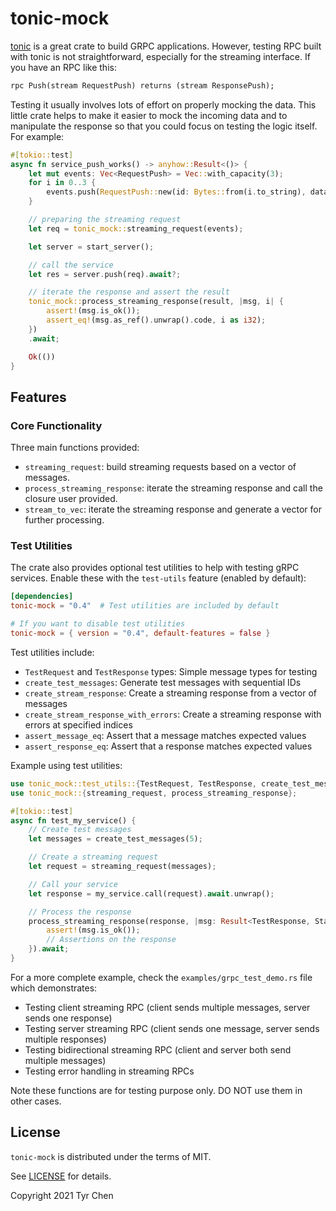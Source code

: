 # tonic-mock

[tonic](https://docs.rs/tonic) is a great crate to build GRPC applications. However, testing RPC built with tonic is not straightforward, especially for the streaming interface. If you have an RPC like this:

```protobuf
rpc Push(stream RequestPush) returns (stream ResponsePush);
```

Testing it usually involves lots of effort on properly mocking the data. This little crate helps to make it easier to mock the incoming data and to manipulate the response so that you could focus on testing the logic itself. For example:

```rust
#[tokio::test]
async fn service_push_works() -> anyhow::Result<()> {
    let mut events: Vec<RequestPush> = Vec::with_capacity(3);
    for i in 0..3 {
        events.push(RequestPush::new(id: Bytes::from(i.to_string), data: Bytes::from("a".repeat(10))));
    }

    // preparing the streaming request
    let req = tonic_mock::streaming_request(events);

    let server = start_server();

    // call the service
    let res = server.push(req).await?;

    // iterate the response and assert the result
    tonic_mock::process_streaming_response(result, |msg, i| {
        assert!(msg.is_ok());
        assert_eq!(msg.as_ref().unwrap().code, i as i32);
    })
    .await;

    Ok(())
}
```

## Features

### Core Functionality

Three main functions provided:

- `streaming_request`: build streaming requests based on a vector of messages.
- `process_streaming_response`: iterate the streaming response and call the closure user provided.
- `stream_to_vec`: iterate the streaming response and generate a vector for further processing.

### Test Utilities

The crate also provides optional test utilities to help with testing gRPC services. Enable these with the `test-utils` feature (enabled by default):

```toml
[dependencies]
tonic-mock = "0.4"  # Test utilities are included by default

# If you want to disable test utilities
tonic-mock = { version = "0.4", default-features = false }
```

Test utilities include:

- `TestRequest` and `TestResponse` types: Simple message types for testing
- `create_test_messages`: Generate test messages with sequential IDs
- `create_stream_response`: Create a streaming response from a vector of messages
- `create_stream_response_with_errors`: Create a streaming response with errors at specified indices
- `assert_message_eq`: Assert that a message matches expected values
- `assert_response_eq`: Assert that a response matches expected values

Example using test utilities:

```rust
use tonic_mock::test_utils::{TestRequest, TestResponse, create_test_messages, create_stream_response};
use tonic_mock::{streaming_request, process_streaming_response};

#[tokio::test]
async fn test_my_service() {
    // Create test messages
    let messages = create_test_messages(5);

    // Create a streaming request
    let request = streaming_request(messages);

    // Call your service
    let response = my_service.call(request).await.unwrap();

    // Process the response
    process_streaming_response(response, |msg: Result<TestResponse, Status>, idx| {
        assert!(msg.is_ok());
        // Assertions on the response
    }).await;
}
```

For a more complete example, check the `examples/grpc_test_demo.rs` file which demonstrates:

- Testing client streaming RPC (client sends multiple messages, server sends one response)
- Testing server streaming RPC (client sends one message, server sends multiple responses)
- Testing bidirectional streaming RPC (client and server both send multiple messages)
- Testing error handling in streaming RPCs

Note these functions are for testing purpose only. DO NOT use them in other cases.

## License

`tonic-mock` is distributed under the terms of MIT.

See [LICENSE](LICENSE.md) for details.

Copyright 2021 Tyr Chen
